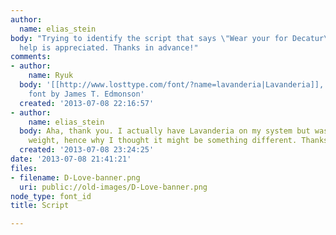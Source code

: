 ```yaml
---
author:
  name: elias_stein
body: "Trying to identify the script that says \"Wear your for Decatur\"\r\n\r\nAny
  help is appreciated. Thanks in advance!"
comments:
- author:
    name: Ryuk
  body: '[[http://www.losttype.com/font/?name=lavanderia|Lavanderia]], donationware
    font by James T. Edmonson'
  created: '2013-07-08 22:16:57'
- author:
    name: elias_stein
  body: Aha, thank you. I actually have Lavanderia on my system but was missing that
    weight, hence why I thought it might be something different. Thanks again!
  created: '2013-07-08 23:24:25'
date: '2013-07-08 21:41:21'
files:
- filename: D-Love-banner.png
  uri: public://old-images/D-Love-banner.png
node_type: font_id
title: Script

---
```

